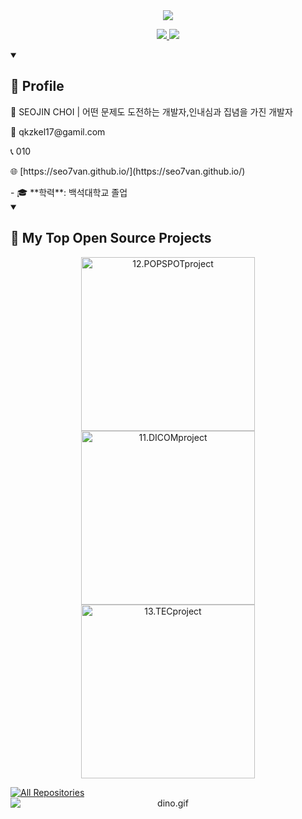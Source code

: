 <!--헤더-->
<div align="center">
  <img src="https://capsule-render.vercel.app/api?type=venom&color=0:FF69B4,100:FA7000&height=300&section=header&text=Hellow%20SEOJIN%20World!&animation=twinkling&fontSize=70&stroke=FA7000" />
</div>

<!--헤더설명-->
<p align="center">
  <a href="https://github.com/seo7van">
    <img src="https://readme-typing-svg.demolab.com/?lines=Full-stack%20web%20and%20app%20developer;&font=Fira%20Code&center=true&width=440&height=45&color=FA7000&vCenter=true&pause=1000&size=22" />
  </a>
  <a href="https://github.com/seo7van">
    <img src="https://readme-typing-svg.demolab.com/?text=어떤%20문제도%20도전하는%20개발자;&font=Fira%20Code&center=true&width=440&height=45&color=FA7000&vCenter=true&pause=1000&size=22" />
  </a>
</p>

<!--프로필-->
<details open> 
<summary><h2>🚀 Profile </h2></summary> 
  <p>👨 SEOJIN CHOI | 어떤 문제도 도전하는 개발자,인내심과 집념을 가진 개발자</p>
  <p>📧 qkzkel17@gamil.com</p>
  <p>📞 010</p>
  <p>🌐 [https://seo7van.github.io/](https://seo7van.github.io/)</p>
  - 🎓 **학력**: 백석대학교 졸업
</details>
  
<!-- 프로젝트 -->
<details open> 
  <summary><h2>📘 My Top Open Source Projects</h2></summary>
  <p align="center">
    <a href="https://github.com/seo7van/12.POPSPOTproject"><img width="278" src="https://denvercoder1-github-readme-stats.vercel.app/api/pin/?username=seo7van&repo=12.POPSPOTproject&theme=react&bg_color=1F222E&title_color=FA7000&hide_border=true&icon_color=F8D866&show_icons=false" alt="12.POPSPOTproject"></a>
    <a href="https://github.com/seo7van/11.DICOMproject"><img width="278" src="https://denvercoder1-github-readme-stats.vercel.app/api/pin/?username=seo7van&repo=11.DICOMproject&theme=react&bg_color=1F222E&title_color=FA7000&hide_border=true&icon_color=F8D866&show_icons=false" alt="11.DICOMproject"></a>
    <a href="https://github.com/seo7van/13.TECproject"><img width="278" src="https://denvercoder1-github-readme-stats.vercel.app/api/pin/?username=seo7van&repo=13.TECproject&theme=react&bg_color=1F222E&title_color=FA7000&hide_border=true&icon_color=F8D866&show_icons=false" alt="13.TECproject"></a>
  </p>
  <a href="https://github.com/seo7van?tab=repositories">
    <img alt="All Repositories" title="All Repositories" src="https://custom-icon-badges.demolab.com/badge/-Click%20Here%20For%20All%20My%20Repos-1F222E?style=for-the-badge&logoColor=white&logo=repo"/>
  </a>
</details>

<!--공룡게임-->
<div align="center">
  <img data-target="animated-image.replacedImage" alt="dino.gif" class="AnimatedImagePlayer-animatedImage" src="https://github.com/saadeghi/saadeghi/raw/master/dino.gif" style="display: block; opacity: 1;">
</div>

